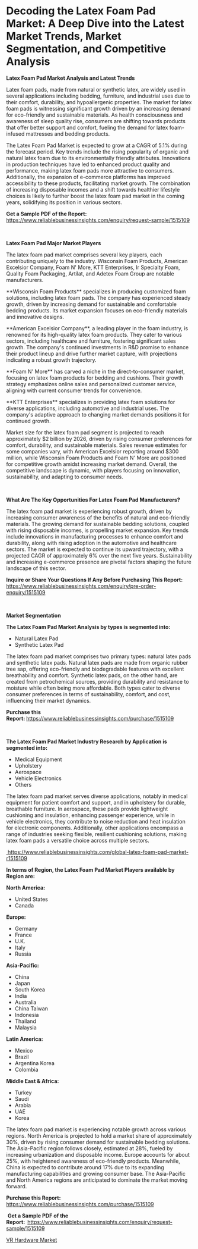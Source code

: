 <p><h1>Decoding the Latex Foam Pad Market: A Deep Dive into the Latest Market Trends, Market Segmentation, and Competitive Analysis</h1></p><p><strong>Latex Foam Pad Market Analysis and Latest Trends</strong></p>
<p><p>Latex foam pads, made from natural or synthetic latex, are widely used in several applications including bedding, furniture, and industrial uses due to their comfort, durability, and hypoallergenic properties. The market for latex foam pads is witnessing significant growth driven by an increasing demand for eco-friendly and sustainable materials. As health consciousness and awareness of sleep quality rise, consumers are shifting towards products that offer better support and comfort, fueling the demand for latex foam-infused mattresses and bedding products.</p><p>The Latex Foam Pad Market is expected to grow at a CAGR of 5.1% during the forecast period. Key trends include the rising popularity of organic and natural latex foam due to its environmentally friendly attributes. Innovations in production techniques have led to enhanced product quality and performance, making latex foam pads more attractive to consumers. Additionally, the expansion of e-commerce platforms has improved accessibility to these products, facilitating market growth. The combination of increasing disposable incomes and a shift towards healthier lifestyle choices is likely to further boost the latex foam pad market in the coming years, solidifying its position in various sectors.</p></p>
<p><strong>Get a Sample PDF of the Report:&nbsp;</strong> <a href="https://www.reliablebusinessinsights.com/enquiry/request-sample/1515109?utm_campaign=2380&utm_medium=2&utm_source=Github&utm_content=ia&utm_term=08022025&utm_id=latex-foam-pad">https://www.reliablebusinessinsights.com/enquiry/request-sample/1515109</a></p>
<p>&nbsp;</p>
<p><strong>Latex Foam Pad Major Market Players</strong></p>
<p><p>The latex foam pad market comprises several key players, each contributing uniquely to the industry. Wisconsin Foam Products, American Excelsior Company, Foam N' More, KTT Enterprises, Ir Specialty Foam, Quality Foam Packaging, Artilat, and Adetex Foam Group are notable manufacturers.</p><p>**Wisconsin Foam Products** specializes in producing customized foam solutions, including latex foam pads. The company has experienced steady growth, driven by increasing demand for sustainable and comfortable bedding products. Its market expansion focuses on eco-friendly materials and innovative designs.</p><p>**American Excelsior Company**, a leading player in the foam industry, is renowned for its high-quality latex foam products. They cater to various sectors, including healthcare and furniture, fostering significant sales growth. The company's continued investments in R&D promise to enhance their product lineup and drive further market capture, with projections indicating a robust growth trajectory.</p><p>**Foam N' More** has carved a niche in the direct-to-consumer market, focusing on latex foam products for bedding and cushions. Their growth strategy emphasizes online sales and personalized customer service, aligning with current consumer trends for convenience.</p><p>**KTT Enterprises** specializes in providing latex foam solutions for diverse applications, including automotive and industrial uses. The company's adaptive approach to changing market demands positions it for continued growth.</p><p>Market size for the latex foam pad segment is projected to reach approximately $2 billion by 2026, driven by rising consumer preferences for comfort, durability, and sustainable materials. Sales revenue estimates for some companies vary, with American Excelsior reporting around $300 million, while Wisconsin Foam Products and Foam N' More are positioned for competitive growth amidst increasing market demand. Overall, the competitive landscape is dynamic, with players focusing on innovation, sustainability, and adapting to consumer needs.</p></p>
<p>&nbsp;</p>
<p><strong>What Are The Key Opportunities For Latex Foam Pad Manufacturers?</strong></p>
<p><p>The latex foam pad market is experiencing robust growth, driven by increasing consumer awareness of the benefits of natural and eco-friendly materials. The growing demand for sustainable bedding solutions, coupled with rising disposable incomes, is propelling market expansion. Key trends include innovations in manufacturing processes to enhance comfort and durability, along with rising adoption in the automotive and healthcare sectors. The market is expected to continue its upward trajectory, with a projected CAGR of approximately 6% over the next five years. Sustainability and increasing e-commerce presence are pivotal factors shaping the future landscape of this sector.</p></p>
<p><strong>Inquire or Share Your Questions If Any Before Purchasing This Report:</strong> <a href="https://www.reliablebusinessinsights.com/enquiry/pre-order-enquiry/1515109?utm_campaign=2380&utm_medium=2&utm_source=Github&utm_content=ia&utm_term=08022025&utm_id=latex-foam-pad">https://www.reliablebusinessinsights.com/enquiry/pre-order-enquiry/1515109</a></p>
<p>&nbsp;</p>
<p><strong>Market Segmentation</strong></p>
<p><strong>The Latex Foam Pad Market Analysis by types is segmented into:</strong></p>
<p><ul><li>Natural Latex Pad</li><li>Synthetic Latex Pad</li></ul></p>
<p><p>The latex foam pad market comprises two primary types: natural latex pads and synthetic latex pads. Natural latex pads are made from organic rubber tree sap, offering eco-friendly and biodegradable features with excellent breathability and comfort. Synthetic latex pads, on the other hand, are created from petrochemical sources, providing durability and resistance to moisture while often being more affordable. Both types cater to diverse consumer preferences in terms of sustainability, comfort, and cost, influencing their market dynamics.</p></p>
<p><strong>Purchase this Report:&nbsp;</strong><a href="https://www.reliablebusinessinsights.com/purchase/1515109?utm_campaign=2380&utm_medium=2&utm_source=Github&utm_content=ia&utm_term=08022025&utm_id=latex-foam-pad">https://www.reliablebusinessinsights.com/purchase/1515109</a></p>
<p>&nbsp;</p>
<p><strong>The Latex Foam Pad Market Industry Research by Application is segmented into:</strong></p>
<p><ul><li>Medical Equipment</li><li>Upholstery</li><li>Aerospace</li><li>Vehicle Electronics</li><li>Others</li></ul></p>
<p><p>The latex foam pad market serves diverse applications, notably in medical equipment for patient comfort and support, and in upholstery for durable, breathable furniture. In aerospace, these pads provide lightweight cushioning and insulation, enhancing passenger experience, while in vehicle electronics, they contribute to noise reduction and heat insulation for electronic components. Additionally, other applications encompass a range of industries seeking flexible, resilient cushioning solutions, making latex foam pads a versatile choice across multiple sectors.</p></p>
<p><a href="https://www.reliablebusinessinsights.com/global-latex-foam-pad-market-r1515109?utm_campaign=2380&utm_medium=2&utm_source=Github&utm_content=ia&utm_term=08022025&utm_id=latex-foam-pad">&nbsp;https://www.reliablebusinessinsights.com/global-latex-foam-pad-market-r1515109</a></p>
<p><strong>In terms of Region, the Latex Foam Pad Market Players available by Region are:</strong></p>
<p>
    <p> <strong> North America: </strong>
        <ul>
            <li>United States</li>
            <li>Canada</li>
        </ul>
        </p> 
    <p> <strong> Europe: </strong>
        <ul>
            <li>Germany</li>
            <li>France</li>
            <li>U.K.</li>
            <li>Italy</li>
            <li>Russia</li>
        </ul>
        </p> 
    <p> <strong> Asia-Pacific: </strong>
        <ul>
            <li>China</li>
            <li>Japan</li>
            <li>South Korea</li>
            <li>India</li>
            <li>Australia</li>
            <li>China Taiwan</li>
            <li>Indonesia</li>
            <li>Thailand</li>
            <li>Malaysia</li>
        </ul>
        </p> 
    <p> <strong> Latin America: </strong>
        <ul>
            <li>Mexico</li>
            <li>Brazil</li>
            <li>Argentina Korea</li>
            <li>Colombia</li>
        </ul>
        </p> 
    <p> <strong> Middle East & Africa: </strong>
        <ul>
            <li>Turkey</li>
            <li>Saudi</li>
            <li>Arabia</li>
            <li>UAE</li>
            <li>Korea</li>
        </ul>
    </p>
    </p>
<p><p>The latex foam pad market is experiencing notable growth across various regions. North America is projected to hold a market share of approximately 30%, driven by rising consumer demand for sustainable bedding solutions. The Asia-Pacific region follows closely, estimated at 28%, fueled by increasing urbanization and disposable income. Europe accounts for about 25%, with heightened awareness of eco-friendly products. Meanwhile, China is expected to contribute around 17% due to its expanding manufacturing capabilities and growing consumer base. The Asia-Pacific and North America regions are anticipated to dominate the market moving forward.</p></p>
<p><strong>Purchase this Report: </strong><a href="https://www.reliablebusinessinsights.com/purchase/1515109?utm_campaign=2380&utm_medium=2&utm_source=Github&utm_content=ia&utm_term=08022025&utm_id=latex-foam-pad">https://www.reliablebusinessinsights.com/purchase/1515109</a></p>
<p>&nbsp;<strong>Get a Sample PDF of the Report:&nbsp;&nbsp;</strong><a href="https://www.reliablebusinessinsights.com/enquiry/request-sample/1515109?utm_campaign=2380&utm_medium=2&utm_source=Github&utm_content=ia&utm_term=08022025&utm_id=latex-foam-pad">https://www.reliablebusinessinsights.com/enquiry/request-sample/1515109</a></p>
<p><strong></strong></p>
<p><p><a href="https://github.com/raffadongraffadong/Market-Research-Report-List-1/blob/main/vr-hardware-market.md?utm_campaign=2380&utm_medium=2&utm_source=Github&utm_content=ia&utm_term=08022025&utm_id=latex-foam-pad">VR Hardware Market</a></p></p>